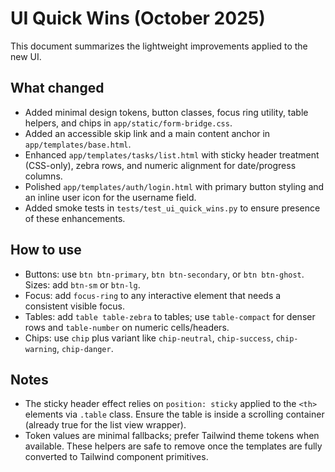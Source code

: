 # UI Quick Wins (October 2025)

This document summarizes the lightweight improvements applied to the new UI.

## What changed

- Added minimal design tokens, button classes, focus ring utility, table helpers, and chips in `app/static/form-bridge.css`.
- Added an accessible skip link and a main content anchor in `app/templates/base.html`.
- Enhanced `app/templates/tasks/list.html` with sticky header treatment (CSS-only), zebra rows, and numeric alignment for date/progress columns.
- Polished `app/templates/auth/login.html` with primary button styling and an inline user icon for the username field.
- Added smoke tests in `tests/test_ui_quick_wins.py` to ensure presence of these enhancements.

## How to use

- Buttons: use `btn btn-primary`, `btn btn-secondary`, or `btn btn-ghost`. Sizes: add `btn-sm` or `btn-lg`.
- Focus: add `focus-ring` to any interactive element that needs a consistent visible focus.
- Tables: add `table table-zebra` to tables; use `table-compact` for denser rows and `table-number` on numeric cells/headers.
- Chips: use `chip` plus variant like `chip-neutral`, `chip-success`, `chip-warning`, `chip-danger`.

## Notes

- The sticky header effect relies on `position: sticky` applied to the `<th>` elements via `.table` class. Ensure the table is inside a scrolling container (already true for the list view wrapper).
- Token values are minimal fallbacks; prefer Tailwind theme tokens when available. These helpers are safe to remove once the templates are fully converted to Tailwind component primitives.


